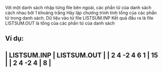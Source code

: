 Với một danh sách nhập từng file bên ngoài, các phần tử của danh sách cách nhau bởi 1 khoảng trắng
Hãy lập chương trình tính tổng của các phần tử trong danh sách.
Dữ liệu vào từ file LISTSUM.INP 
Kết quả đầu ra là file LISTSUM.OUT là tổng của các phần tử của danh sách

Ví dụ:
--------------------------------------------------------------
| LISTSUM.INP      | LISTSUM.OUT                             |
| 2 4 -2 4 6 1     |  15                                     |
| 2 4 -2 4         |  8                                      |
---------------------------------------------------------------

